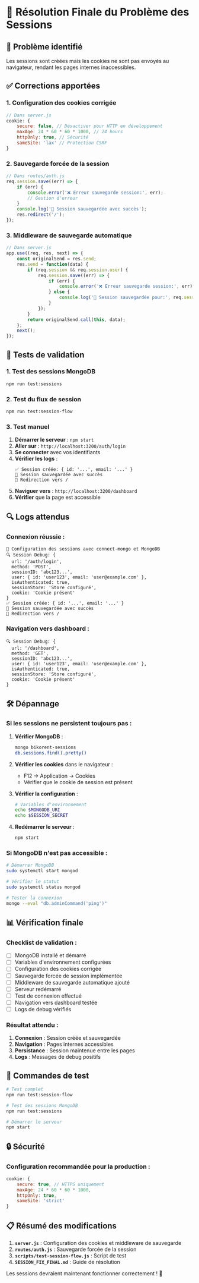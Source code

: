 # 🔧 Résolution Finale du Problème des Sessions

## 🚨 **Problème identifié**

Les sessions sont créées mais les cookies ne sont pas envoyés au navigateur, rendant les pages internes inaccessibles.

## ✅ **Corrections apportées**

### **1. Configuration des cookies corrigée**

```javascript
// Dans server.js
cookie: {
    secure: false, // Désactiver pour HTTP en développement
    maxAge: 24 * 60 * 60 * 1000, // 24 hours
    httpOnly: true, // Sécurité
    sameSite: 'lax' // Protection CSRF
}
```

### **2. Sauvegarde forcée de la session**

```javascript
// Dans routes/auth.js
req.session.save((err) => {
    if (err) {
        console.error('❌ Erreur sauvegarde session:', err);
        // Gestion d'erreur
    }
    console.log('💾 Session sauvegardée avec succès');
    res.redirect('/');
});
```

### **3. Middleware de sauvegarde automatique**

```javascript
// Dans server.js
app.use((req, res, next) => {
    const originalSend = res.send;
    res.send = function(data) {
        if (req.session && req.session.user) {
            req.session.save((err) => {
                if (err) {
                    console.error('❌ Erreur sauvegarde session:', err);
                } else {
                    console.log('💾 Session sauvegardée pour:', req.session.user.email);
                }
            });
        }
        return originalSend.call(this, data);
    };
    next();
});
```

## 🧪 **Tests de validation**

### **1. Test des sessions MongoDB**

```bash
npm run test:sessions
```

### **2. Test du flux de session**

```bash
npm run test:session-flow
```

### **3. Test manuel**

1. **Démarrer le serveur** : `npm start`
2. **Aller sur** : `http://localhost:3200/auth/login`
3. **Se connecter** avec vos identifiants
4. **Vérifier les logs** :
   ```
   ✅ Session créée: { id: '...', email: '...' }
   💾 Session sauvegardée avec succès
   🔄 Redirection vers /
   ```
5. **Naviguer vers** : `http://localhost:3200/dashboard`
6. **Vérifier** que la page est accessible

## 🔍 **Logs attendus**

### **Connexion réussie :**

```
🔧 Configuration des sessions avec connect-mongo et MongoDB
🔍 Session Debug: {
  url: '/auth/login',
  method: 'POST',
  sessionID: 'abc123...',
  user: { id: 'user123', email: 'user@example.com' },
  isAuthenticated: true,
  sessionStore: 'Store configuré',
  cookie: 'Cookie présent'
}
✅ Session créée: { id: '...', email: '...' }
💾 Session sauvegardée avec succès
🔄 Redirection vers /
```

### **Navigation vers dashboard :**

```
🔍 Session Debug: {
  url: '/dashboard',
  method: 'GET',
  sessionID: 'abc123...',
  user: { id: 'user123', email: 'user@example.com' },
  isAuthenticated: true,
  sessionStore: 'Store configuré',
  cookie: 'Cookie présent'
}
```

## 🛠️ **Dépannage**

### **Si les sessions ne persistent toujours pas :**

1. **Vérifier MongoDB** :
   ```bash
   mongo bikorent-sessions
   db.sessions.find().pretty()
   ```

2. **Vérifier les cookies** dans le navigateur :
   - F12 → Application → Cookies
   - Vérifier que le cookie de session est présent

3. **Vérifier la configuration** :
   ```bash
   # Variables d'environnement
   echo $MONGODB_URI
   echo $SESSION_SECRET
   ```

4. **Redémarrer le serveur** :
   ```bash
   npm start
   ```

### **Si MongoDB n'est pas accessible :**

```bash
# Démarrer MongoDB
sudo systemctl start mongod

# Vérifier le statut
sudo systemctl status mongod

# Tester la connexion
mongo --eval "db.adminCommand('ping')"
```

## 📊 **Vérification finale**

### **Checklist de validation :**

- [ ] MongoDB installé et démarré
- [ ] Variables d'environnement configurées
- [ ] Configuration des cookies corrigée
- [ ] Sauvegarde forcée de session implémentée
- [ ] Middleware de sauvegarde automatique ajouté
- [ ] Serveur redémarré
- [ ] Test de connexion effectué
- [ ] Navigation vers dashboard testée
- [ ] Logs de debug vérifiés

### **Résultat attendu :**

1. **Connexion** : Session créée et sauvegardée
2. **Navigation** : Pages internes accessibles
3. **Persistance** : Session maintenue entre les pages
4. **Logs** : Messages de debug positifs

## 🎯 **Commandes de test**

```bash
# Test complet
npm run test:session-flow

# Test des sessions MongoDB
npm run test:sessions

# Démarrer le serveur
npm start
```

## 🔒 **Sécurité**

### **Configuration recommandée pour la production :**

```javascript
cookie: {
    secure: true, // HTTPS uniquement
    maxAge: 24 * 60 * 60 * 1000,
    httpOnly: true,
    sameSite: 'strict'
}
```

## 📋 **Résumé des modifications**

1. **`server.js`** : Configuration des cookies et middleware de sauvegarde
2. **`routes/auth.js`** : Sauvegarde forcée de la session
3. **`scripts/test-session-flow.js`** : Script de test
4. **`SESSION_FIX_FINAL.md`** : Guide de résolution

Les sessions devraient maintenant fonctionner correctement ! 🎉
